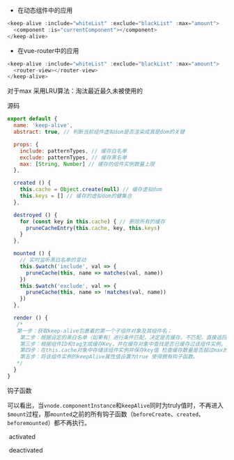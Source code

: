 - 在动态组件中的应用

```javascript
<keep-alive :include="whiteList" :exclude="blackList" :max="amount">
  <component :is="currentComponent"></component>
</keep-alive>
```

- 在vue-router中的应用

```javascript
<keep-alive :include="whiteList" :exclude="blackList" :max="amount">
  <router-view></router-view>
</keep-alive>
```

对于max 采用LRU算法：淘汰最近最久未被使用的

源码

```javascript
export default {
  name: 'keep-alive',
  abstract: true, // 判断当前组件虚拟dom是否渲染成真是dom的关键

  props: {
    include: patternTypes, // 缓存白名单
    exclude: patternTypes, // 缓存黑名单
    max: [String, Number] // 缓存的组件实例数量上限
  },

  created () {
    this.cache = Object.create(null) // 缓存虚拟dom
    this.keys = [] // 缓存的虚拟dom的健集合
  },

  destroyed () {
    for (const key in this.cache) { // 删除所有的缓存
      pruneCacheEntry(this.cache, key, this.keys)
    }
  },

  mounted () {
    // 实时监听黑白名单的变动
    this.$watch('include', val => {
      pruneCache(this, name => matches(val, name))
    })
    this.$watch('exclude', val => {
      pruneCache(this, name => !matches(val, name))
    })
  },

  render () {
   /*
   第一步：获取keep-alive包裹着的第一个子组件对象及其组件名；
	第二步：根据设定的黑白名单（如果有）进行条件匹配，决定是否缓存。不匹配，直接返回组件实例（VNode），否则执行第三步；
	第三步：根据组件ID和tag生成缓存Key，并在缓存对象中查找是否已缓存过该组件实例。如果存在，直接取出缓存值并更新该key在this.keys中的位置（更新key的位置是实现LRU置换策略的关键），否则执行第四步；
	第四步：在this.cache对象中存储该组件实例并保存key值 检查缓存数量是否超过max的设置值 超过则根据LRU置换策略删除最近最久未使用的实例（即是下标为0的那个key
	第五步：将该组件实例的keepAlive属性值设置为true 使得拥有钩子函数。
   */
  }
}
```

钩子函数

​	可以看出，当`vnode.componentInstance`和`keepAlive`同时为truly值时，不再进入`$mount`过程，那`mounted`之前的所有钩子函数（`beforeCreate`、`created`、`beforemounted`）都不再执行。

​	activated

​	deactivated